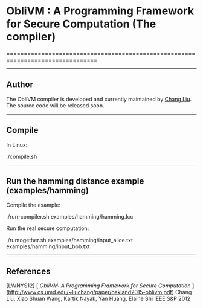 # ObliVM : A Programming Framework for Secure Computation (The compiler)

================================================================================

--------------------------------------------------------------------------------
Author
--------------------------------------------------------------------------------

The ObliVM compiler is developed and currently maintained by [Chang Liu]. The source code will be released soon. 

--------------------------------------------------------------------------------
Compile
--------------------------------------------------------------------------------

In Linux:

./compile.sh

--------------------------------------------------------------------------------
Run the hamming distance example (examples/hamming)
--------------------------------------------------------------------------------
Compile the example:

./run-compiler.sh examples/hamming/hamming.lcc

Run the real secure computation:

./runtogether.sh examples/hamming/input_alice.txt examples/hamming/input_bob.txt 

--------------------------------------------------------------------------------
References
--------------------------------------------------------------------------------

\[LWNYS12] [
  _ObliVM: A Programming Framework for Secure Computation_
] (http://www.cs.umd.edu/~liuchang/paper/oakland2015-oblivm.pdf)
  Chang Liu, Xiao Shuan Wang, Kartik Nayak, Yan Huang, Elaine Shi
  IEEE S&P 2012

[Chang Liu]: http://www.cs.umd.edu/~liuchang/
